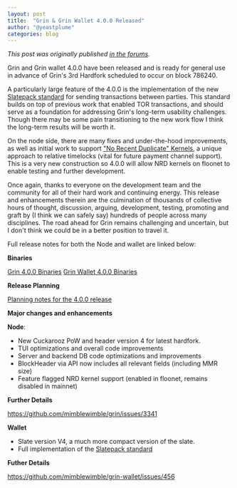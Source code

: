 ```yaml
---
layout: post
title:  "Grin & Grin Wallet 4.0.0 Released"
author: "@yeastplume"
categories: blog
---
```


_This post was originally published [in the forums](https://forum.grin.mw/t/grin-grin-wallet-4-0-0-released/7504)._

Grin and Grin wallet 4.0.0 have been released and is ready for general use in advance of Grin's 3rd Hardfork scheduled to occur on block 786240.

A particularly large feature of the 4.0.0 is the implementation of the new [Slatepack standard](https://github.com/mimblewimble/grin-rfcs/blob/master/text/0015-slatepack.md) for sending transactions between parties. This standard builds on top of previous work that enabled TOR transactions, and should serve as a foundation for addressing Grin's long-term usability challenges. Though there may be some pain transitioning to the new work flow I think the long-term results will be worth it.

On the node side, there are many fixes and under-the-hood improvements, as well as initial work to support  ["No Recent Duplicate" Kernels](https://github.com/mimblewimble/grin-rfcs/blob/master/text/0013-nrd-kernels.md), a unique approach to relative timelocks (vital for future payment channel support). This is a very new construction so 4.0.0 will allow NRD kernels on floonet to enable testing and further development.

Once again, thanks to everyone on the development team and the community for all of their hard work and continuing energy.  This release and enhancements therein are the culmination of thousands of collective hours of thought, discussion, arguing, development, testing, promoting and graft by (I think we can safely say) hundreds of people across many disciplines. The road ahead for Grin remains challenging and uncertain, but I don't think we could be in a better position to travel it.

Full release notes for both the Node and wallet are linked below:

**Binaries**

[Grin 4.0.0 Binaries](https://github.com/mimblewimble/grin/releases/tag/v4.0.0)
[Grin Wallet 4.0.0 Binaries](https://github.com/mimblewimble/grin-wallet/releases/tag/v4.0.0)

**Release Planning**

[Planning notes for the 4.0.0 release](https://github.com/mimblewimble/grin-pm/issues/248)

**Major changes and enhancements**

**Node**:

* New Cuckarooz PoW and header version 4 for latest hardfork.
* TUI optimizations and overall code improvements
* Server and backend DB code optimizations and improvements
* BlockHeader via API now includes all relevant fields (including MMR size)
* Feature flagged NRD kernel support (enabled in floonet, remains disabled in mainnet)

**Further Details**

https://github.com/mimblewimble/grin/issues/3341

**Wallet**

* Slate version V4, a much more compact version of the slate.
* Full implementation of the [Slatepack standard](https://github.com/j01tz/grin-rfcs/blob/slatepack/text/0000-slatepack.md) 

**Futher Details**

https://github.com/mimblewimble/grin-wallet/issues/456